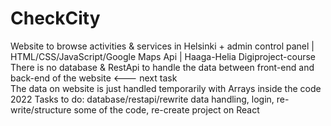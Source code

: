 # CheckCity
Website to browse activities &amp; services in Helsinki + admin control panel | HTML/CSS/JavaScript/Google Maps Api | Haaga-Helia Digiproject-course <br />
There is no database & RestApi to handle the data between front-end and back-end of the website <--- next task <br />
The data on website is just handled temporarily with Arrays inside the code <br />
2022
Tasks to do: database/restapi/rewrite data handling, login, re-write/structure some of the code, re-create project on React
